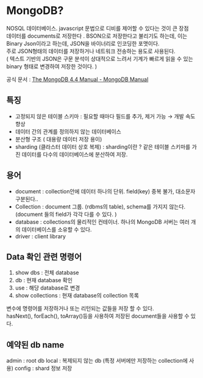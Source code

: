 # MongoDB?
NOSQL 데이터베이스. javascript 문법으로 디비를 제어할 수 있다는 것이 큰 장점    
데이터를 documents로 저장한다 . BSON으로 저장한다고 불리기도 하는데, 이는 Binary Json이라고 하는데, JSON을 바이너리로 인코딩한 포맷이다.    
주로 JSON형태의 데이터를 저장하거나 네트워크 전송하는 용도로 사용된다.   
( 텍스트 기반의 JSON은 구문 분석이 상대적으로 느려서 기계가 빠르게 읽을 수 있는 binary 형태로 변경하여 저장한 것이다. )   

공식 문서 : [The MongoDB 4.4 Manual - MongoDB Manual](https://docs.mongodb.com/manual/)     

## 특징

- 고정되지 않은 테이블 스키마 : 필요할 때마다 필드를 추가, 제거 가능 → 개발 속도 향상
- 데이터 간의 관계를 정의하지 않는 데이터베이스
- 분산형 구조 ( 대용량 데이터 저장 용이)
- sharding (클라스터 데이터 상호 복제) 
: sharding이란 ? 같은 테이블 스키마를 가진 데이터를 다수의 데이터베이스에 분산하여 저장.

## 용어

- document : collection안에 데이터 하나의 단위. field(key) 중복 불가, 대소문자 구분된다..
- Collection : document 그룹. (rdbms의 table), schema를 가지지 않는다. (document 들의 field가 각각 다를 수 있다. )
- database : collections의 물리적인 컨테이너. 하나의 MongoDB 서버는 여러 개의 데이터베이스를 소유할 수 있다.
- driver : client library

## Data 확인 관련 명령어

1. show dbs : 전체 database
2. db : 현재 database 확인
3. use <dbname> : 해당 database로 변경
4. show collections : 현재  database의 collection 목록

변수에 명령어를 저장하거나 또는 리턴되는 값들을 저장 할 수 있다.    
hasNext(), forEach(), toArray()등을 사용하여 저장된 document들을 사용할 수 있다.    

## 예약된 db name
admin : root db
local : 복제되지 않는 db (특정 서버에만 저장하는 collection에 사용) config : shard 정보 저장